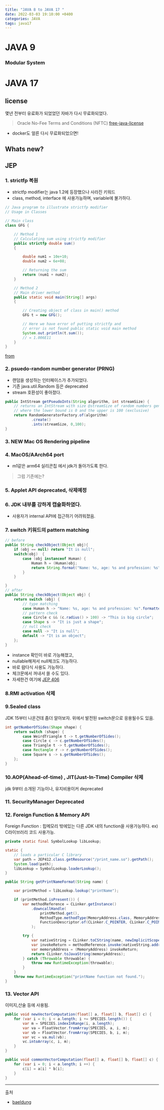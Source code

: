 ```yaml
---
title: "JAVA 8 to JAVA 17 "
date: 2022-03-03 19:10:00 +0400
categories: JAVA
tags: java17
---
```

# JAVA 9
### Modular System


# JAVA 17
## license
몇년 전부터 유료화가 되었었던 자바가 다시 무료화되었다.
> Oracle No-Fee Terms and Conditions (NFTC)
[free-java-license](https://blogs.oracle.com/javakr/post/jdk17-changes)
- docker도 얼른 다시 무료화되었으면! 

## Whats new?
## JEP
### 1. strictfp 복원
- strictfp modifier는 java 1.2에 등장했으나 사라진 키워드
- class, method, interface 에 사용가능하며, variable에 불가하다.
```java
// Java program to illustrate strictfp modifier
// Usage in Classes

// Main class
class GFG {

	// Method 1
	// Calculating sum using strictfp modifier
	public strictfp double sum()
	{

		double num1 = 10e+10;
		double num2 = 6e+08;

		// Returning the sum
		return (num1 + num2);
	}

	// Method 2
	// Main driver method
	public static void main(String[] args)
	{

		// Creating object of class in main() method
		GFG t = new GFG();

		// Here we have error of putting strictfp and
		// error is not found public static void main method
		System.out.println(t.sum());
        // = 1.006E11
	}
}

```
[from](https://www.geeksforgeeks.org/strictfp-keyword-java/)

### 2. psuedo-random number generator (PRNG)
- 랜덤을 생성하는 인터페이스가 추가되었다.
- 기존 java.util.Random 등은 deprecated
- stream 호환성이 좋아졌다.
```java
public IntStream getPseudoInts(String algorithm, int streamSize) {
    // returns an IntStream with size @streamSize of random numbers generated using the @algorithm
    // where the lower bound is 0 and the upper is 100 (exclusive)
    return RandomGeneratorFactory.of(algorithm)
            .create()
            .ints(streamSize, 0,100);
}
```

### 3. NEW Mac OS Rendering pipeline
### 4. MacOS/AArch64 port
- m1같은 arm64 실리콘칩 에서 jdk가 돌아가도록 한다.
> 그럼 기존에는?
### 5. Applet API deprecated, 삭제예정
### 6. JDK 내부를 강하게 캡슐화하였다.
- 사용자가 internal API에 접근하기 어려워졌음.
### 7. switch 키워드의 pattern matching
```java
// before
public String checkObject(Object obj){
    if (obj == null) return "It is null";
    switch(obj)  {
        case (obj instanceof Human) {
            Human h = (Human)obj;
            return String.format("Name: %s, age: %s and profession: %s",h.name(), h.age(), h.profession())
        }
    }

}
// after
public String checkObject(Object obj) {
    return switch (obj) {
        // type matching
        case Human h -> "Name: %s, age: %s and profession: %s".formatted(h.name(), h.age(), h.profession());
        // pattern check
        case Circle c && (c.radius() > 100) -> "This is big circle";
        case Shape s -> "It is just a shape";
        // null check
        case null -> "It is null";
        default -> "It is an object";
    };
}
```
- instance 확인이 바로 가능해졌고,
- nullable해져서 null체크도 가능하다.
- 바로 람다식 사용도 가능하다.
- 체크문에서 꺼내서 쓸 수도 있다.
- 자세한건 여기에 [JEP 406](https://openjdk.java.net/jeps/406)

### 8.RMI activation 삭제
### 9.Sealed class
JDK 15부터 나온건데 좀더 알아보자.
위에서 발전된 switch문으로 응용될수도 있음.
```java
int getNumberOfSides(Shape shape) {
    return switch (shape) {
        case WeirdTriangle t -> t.getNumberOfSides();
        case Circle c -> c.getNumberOfSides();
        case Triangle t -> t.getNumberOfSides();
        case Rectangle r -> r.getNumberOfSides();
        case Square s -> s.getNumberOfSides();
    };
}
```
### 10.AOP(Ahead-of-time) , JIT(Just-In-Time) Compiler 삭제
jdk 9부터 소개된 기능이나, 유지비용이커 deprecated
### 11. SecurityManager Deprecated
### 12. Foreign Function & Memory API
Foreign Function : 힙메모리 밖에있는 다른 JDK 내의 function을 사용가능하다.
ex) C라이브러리 코드 사용가능.
```java
private static final SymbolLookup libLookup;

static {
    // loads a particular C library
    var path = JEP412.class.getResource("/print_name.so").getPath();
    System.load(path);
    libLookup = SymbolLookup.loaderLookup();
}

public String getPrintNameFormat(String name) {

    var printMethod = libLookup.lookup("printName");

    if (printMethod.isPresent()) {
        var methodReference = CLinker.getInstance()
            .downcallHandle(
                printMethod.get(),
                MethodType.methodType(MemoryAddress.class, MemoryAddress.class),
                FunctionDescriptor.of(CLinker.C_POINTER, CLinker.C_POINTER)
            );

        try {
            var nativeString = CLinker.toCString(name, newImplicitScope());
            var invokeReturn = methodReference.invoke(nativeString.address());
            var memoryAddress = (MemoryAddress) invokeReturn;
            return CLinker.toJavaString(memoryAddress);
        } catch (Throwable throwable) {
            throw new RuntimeException(throwable);
        }
    }
    throw new RuntimeException("printName function not found.");
}
```
### 13. Vector API
이미지,산술 등에 사용됨.
```java
public void newVectorComputation(float[] a, float[] b, float[] c) {
    for (var i = 0; i < a.length; i += SPECIES.length()) {
        var m = SPECIES.indexInRange(i, a.length);
        var va = FloatVector.fromArray(SPECIES, a, i, m);
        var vb = FloatVector.fromArray(SPECIES, b, i, m);
        var vc = va.mul(vb);
        vc.intoArray(c, i, m);
    }
}

public void commonVectorComputation(float[] a, float[] b, float[] c) {
    for (var i = 0; i < a.length; i ++) {
        c[i] = a[i] * b[i];
    }
}
```

---
출처
- [baeldung](https://www.baeldung.com/java-17-new-features)